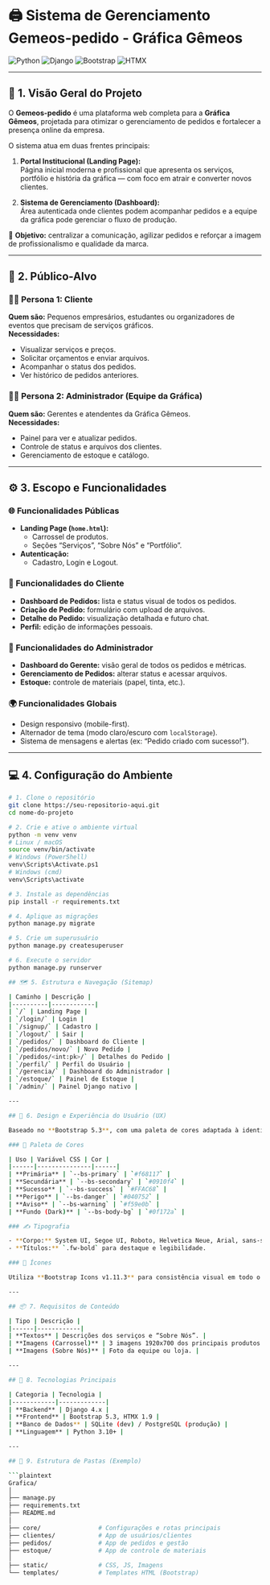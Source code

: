 # 🖨️ Sistema de Gerenciamento Gemeos-pedido  - Gráfica Gêmeos

![Python](https://img.shields.io/badge/Python-3.10%2B-blue?logo=python&style=for-the-badge)
![Django](https://img.shields.io/badge/Django-4.x-darkgreen?logo=django&style=for-the-badge)
![Bootstrap](https://img.shields.io/badge/Bootstrap-5.3-purple?logo=bootstrap&style=for-the-badge)
![HTMX](https://img.shields.io/badge/HTMX-1.9-blue?logo=htmx&style=for-the-badge)

---

## 🧭 1. Visão Geral do Projeto

O **Gemeos-pedido** é uma plataforma web completa para a **Gráfica Gêmeos**, projetada para otimizar o gerenciamento de pedidos e fortalecer a presença online da empresa.

O sistema atua em duas frentes principais:

1. **Portal Institucional (Landing Page):**  
   Página inicial moderna e profissional que apresenta os serviços, portfólio e história da gráfica — com foco em atrair e converter novos clientes.

2. **Sistema de Gerenciamento (Dashboard):**  
   Área autenticada onde clientes podem acompanhar pedidos e a equipe da gráfica pode gerenciar o fluxo de produção.

🎯 **Objetivo:** centralizar a comunicação, agilizar pedidos e reforçar a imagem de profissionalismo e qualidade da marca.

---

## 👥 2. Público-Alvo

### 🧍‍♂️ Persona 1: Cliente
**Quem são:** Pequenos empresários, estudantes ou organizadores de eventos que precisam de serviços gráficos.  
**Necessidades:**
- Visualizar serviços e preços.  
- Solicitar orçamentos e enviar arquivos.  
- Acompanhar o status dos pedidos.  
- Ver histórico de pedidos anteriores.


### 👨‍💼 Persona 2: Administrador (Equipe da Gráfica)
**Quem são:** Gerentes e atendentes da Gráfica Gêmeos.  
**Necessidades:**
- Painel para ver e atualizar pedidos.  
- Controle de status e arquivos dos clientes.  
- Gerenciamento de estoque e catálogo.


---

## ⚙️ 3. Escopo e Funcionalidades

### 🌐 Funcionalidades Públicas
- **Landing Page (`home.html`):**
  - Carrossel de produtos.
  - Seções “Serviços”, “Sobre Nós” e “Portfólio”.
- **Autenticação:**
  - Cadastro, Login e Logout.

### 👤 Funcionalidades do Cliente
- **Dashboard de Pedidos:** lista e status visual de todos os pedidos.  
- **Criação de Pedido:** formulário com upload de arquivos.  
- **Detalhe do Pedido:** visualização detalhada e futuro chat.  
- **Perfil:** edição de informações pessoais.

### 🧰 Funcionalidades do Administrador
- **Dashboard do Gerente:** visão geral de todos os pedidos e métricas.  
- **Gerenciamento de Pedidos:** alterar status e acessar arquivos.  
- **Estoque:** controle de materiais (papel, tinta, etc.).

### 🌍 Funcionalidades Globais
- Design responsivo (mobile-first).  
- Alternador de tema (modo claro/escuro com `localStorage`).  
- Sistema de mensagens e alertas (ex: “Pedido criado com sucesso!”).

---

## 💻 4. Configuração do Ambiente

```bash
# 1. Clone o repositório
git clone https://seu-repositorio-aqui.git
cd nome-do-projeto

# 2. Crie e ative o ambiente virtual
python -m venv venv
# Linux / macOS
source venv/bin/activate
# Windows (PowerShell)
venv\Scripts\Activate.ps1
# Windows (cmd)
venv\Scripts\activate

# 3. Instale as dependências
pip install -r requirements.txt

# 4. Aplique as migrações
python manage.py migrate

# 5. Crie um superusuário
python manage.py createsuperuser

# 6. Execute o servidor
python manage.py runserver

## 🗺️ 5. Estrutura e Navegação (Sitemap)

| Caminho | Descrição |
|----------|------------|
| `/` | Landing Page |
| `/login/` | Login |
| `/signup/` | Cadastro |
| `/logout/` | Sair |
| `/pedidos/` | Dashboard do Cliente |
| `/pedidos/novo/` | Novo Pedido |
| `/pedidos/<int:pk>/` | Detalhes do Pedido |
| `/perfil/` | Perfil do Usuário |
| `/gerencia/` | Dashboard do Administrador |
| `/estoque/` | Painel de Estoque |
| `/admin/` | Painel Django nativo |

---

## 🎨 6. Design e Experiência do Usuário (UX)

Baseado no **Bootstrap 5.3**, com uma paleta de cores adaptada à identidade visual da **Gráfica Gêmeos**.

### 🎨 Paleta de Cores

| Uso | Variável CSS | Cor |
|------|---------------|------|
| **Primária** | `--bs-primary` | `#f68117` |
| **Secundária** | `--bs-secondary` | `#0910f4` |
| **Sucesso** | `--bs-success` | `#FFAC68` |
| **Perigo** | `--bs-danger` | `#040752` |
| **Aviso** | `--bs-warning` | `#f59e0b` |
| **Fundo (Dark)** | `--bs-body-bg` | `#0f172a` |

### ✍️ Tipografia

- **Corpo:** System UI, Segoe UI, Roboto, Helvetica Neue, Arial, sans-serif.  
- **Títulos:** `.fw-bold` para destaque e legibilidade.

### 🧩 Ícones

Utiliza **Bootstrap Icons v1.11.3** para consistência visual em todo o sistema.

---

## 📦 7. Requisitos de Conteúdo

| Tipo | Descrição |
|------|------------|
| **Textos** | Descrições dos serviços e “Sobre Nós”. |
| **Imagens (Carrossel)** | 3 imagens 1920x700 dos principais produtos. |
| **Imagens (Sobre Nós)** | Foto da equipe ou loja. |

---

## 🚀 8. Tecnologias Principais

| Categoria | Tecnologia |
|------------|-------------|
| **Backend** | Django 4.x |
| **Frontend** | Bootstrap 5.3, HTMX 1.9 |
| **Banco de Dados** | SQLite (dev) / PostgreSQL (produção) |
| **Linguagem** | Python 3.10+ |

---

## 🧱 9. Estrutura de Pastas (Exemplo)

```plaintext
Grafica/
│
├── manage.py
├── requirements.txt
├── README.md
│
├── core/                # Configurações e rotas principais
├── clientes/            # App de usuários/clientes
├── pedidos/             # App de pedidos e gestão
├── estoque/             # App de controle de materiais
│
├── static/              # CSS, JS, Imagens
└── templates/           # Templates HTML (Bootstrap)
